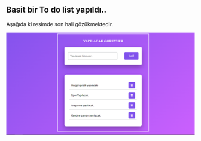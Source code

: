 ## Basit bir To do list yapıldı.. 
Aşağıda ki resimde son hali gözükmektedir.

![todo](https://github.com/aykutreisoglu/kodluyoruz-js-2/blob/main/figures/finishedJs2.PNG)
